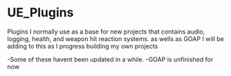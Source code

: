 # UE_Plugins
Plugins I normally use as a base for new projects that contains audio, logging, health, and weapon hit reaction systems. as wells as GOAP I will be adding to this as I progress building my own projects 


-Some of these havent been updated in a while.
-GOAP is unfinished for now 
